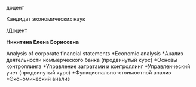 доцент

Кандидат экономических наук

/Доцент

**Никитина Елена Борисовна**

Analysis of corporate financial statements
	*Economic analysis
	*Анализ деятельности коммерческого банка (продвинутый курс)
	*Основы контроллинга
	*Управление затратами и контроллинг
	*Управленческий учет (продвинутый курс)
	*Функционально-стоимостной анализ
	*Экономический анализ